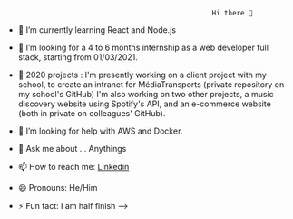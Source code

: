                           
                          
                          
                                                       Hi there 👋






- 🌱 I’m currently learning React and Node.js 
- 👯 I’m looking for a 4 to 6 months internship as a web developer full stack, starting from 01/03/2021.
- 🔭 2020 projects :
  I'm presently working on a client project with my school, to create an intranet for MédiaTransports (private repository on my school's GitHub)
  I'm also working on two other projects, a music discovery website using Spotify's API, and an e-commerce website (both in private on colleagues' GitHub).

- 🤔 I’m looking for help with AWS and Docker.
- 💬 Ask me about ... Anythings
- 📫 How to reach me: [Linkedin](https://www.linkedin.com/in/kamel-aoulaiche/)
- 😄 Pronouns: He/Him
- ⚡ Fun fact: I am half finish
-->
